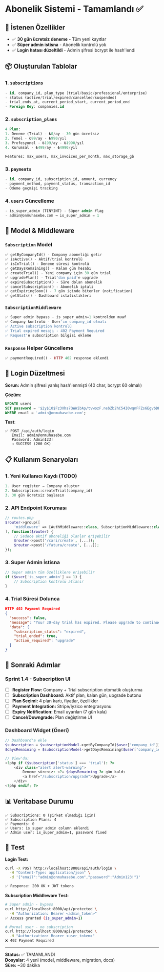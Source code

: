 # Abonelik Sistemi - Tamamlandı ✅

## 🎯 İstenen Özellikler
- ✅ **30 gün ücretsiz deneme** - Tüm yeni kayıtlar
- ✅ **Süper admin istisna** - Abonelik kontrolü yok
- ✅ **Login hatası düzeltildi** - Admin şifresi bcrypt ile hash'lendi

## 📦 Oluşturulan Tablolar

### 1. `subscriptions`
```sql
- id, company_id, plan_type (trial/basic/professional/enterprise)
- status (active/trial/expired/cancelled/suspended)
- trial_ends_at, current_period_start, current_period_end
- Foreign Key: companies.id
```

### 2. `subscription_plans`
```sql
4 Plan:
1. Deneme (Trial) - ₺0/ay - 30 gün ücretsiz
2. Temel - ₺99/ay - ₺990/yıl
3. Profesyonel - ₺199/ay - ₺1990/yıl
4. Kurumsal - ₺499/ay - ₺4990/yıl

Features: max_users, max_invoices_per_month, max_storage_gb
```

### 3. `payments`
```sql
- id, company_id, subscription_id, amount, currency
- payment_method, payment_status, transaction_id
- Ödeme geçmişi tracking
```

### 4. `users` Güncelleme
```sql
- is_super_admin (TINYINT) - Süper admin flag
- admin@onmuhasebe.com → is_super_admin = 1
```

## 🔧 Model & Middleware

### `Subscription` Model
```php
✅ getByCompanyId() - Company aboneliği getir
✅ isActive() - Aktif/trial kontrolü
✅ isInTrial() - Deneme süresi kontrolü
✅ getDaysRemaining() - Kalan gün hesabı
✅ createTrial() - Yeni company için 30 gün trial
✅ upgradePlan() - Trial'dan paid'e upgrade
✅ expireSubscription() - Süre dolan abonelik
✅ cancelSubscription() - Abonelik iptali
✅ getExpiringSoon() - 7 gün içinde bitenler (notification)
✅ getStats() - Dashboard istatistikleri
```

### `SubscriptionMiddleware`
```php
✅ Super admin bypass - is_super_admin=1 kontrolden muaf
✅ Company kontrolü - User'ın company_id olmalı
✅ Active subscription kontrolü
✅ Trial expired mesajı - 402 Payment Required
✅ Request'e subscription bilgisi ekleme
```

### `Response` Helper Güncelleme
```php
✅ paymentRequired() - HTTP 402 response eklendi
```

## 🔐 Login Düzeltmesi

**Sorun:** Admin şifresi yanlış hash'lenmişti (40 char, bcrypt 60 olmalı)

**Çözüm:**
```sql
UPDATE users 
SET password = '$2y$10$Fz3Xhs7QWWibAp/tvwozF.nebZb2hC54I0wqnFFZs6EgvbDK66rve'
WHERE email = 'admin@onmuhasebe.com';
```

**Test:**
```
✅ POST /api/auth/login
   Email: admin@onmuhasebe.com
   Password: Admin123!
   → SUCCESS (200 OK)
```

## 📋 Kullanım Senaryoları

### 1. Yeni Kullanıcı Kaydı (TODO)
```php
1. User register → Company oluştur
2. Subscription::createTrial(company_id)
3. 30 gün ücretsiz başlasın
```

### 2. API Endpoint Koruması
```php
// routes.php
$router->group([
    'middleware' => [AuthMiddleware::class, SubscriptionMiddleware::class]
], function($router) {
    // Sadece aktif aboneliği olanlar erişebilir
    $router->post('/cari/create', [...]);
    $router->post('/fatura/create', [...]);
});
```

### 3. Super Admin İstisna
```php
// Super admin tüm özelliklere erişebilir
if ($user['is_super_admin'] == 1) {
    // Subscription kontrolü atlanır
}
```

### 4. Trial Süresi Dolunca
```json
HTTP 402 Payment Required
{
  "success": false,
  "message": "Your 30-day trial has expired. Please upgrade to continue.",
  "data": {
    "subscription_status": "expired",
    "trial_ended": true,
    "action_required": "upgrade"
  }
}
```

## 🚀 Sonraki Adımlar

### Sprint 1.4 - Subscription UI
- [ ] **Register Flow:** Company + Trial subscription otomatik oluşturma
- [ ] **Subscription Dashboard:** Aktif plan, kalan gün, upgrade butonu
- [ ] **Plan Seçimi:** 4 plan kartı, fiyatlar, özellikler
- [ ] **Payment Integration:** Stripe/Iyzico entegrasyonu
- [ ] **Expiry Notification:** Email uyarıları (7 gün kala)
- [ ] **Cancel/Downgrade:** Plan değiştirme UI

### Dashboard Widget (Öneri)
```php
// Dashboard'a ekle
$subscription = $subscriptionModel->getByCompanyId($user['company_id']);
$daysRemaining = $subscriptionModel->getDaysRemaining($user['company_id']);

// View'da:
<?php if ($subscription['status'] === 'trial'): ?>
    <div class="alert alert-warning">
        Deneme süreniz: <?= $daysRemaining ?> gün kaldı
        <a href="/subscription/upgrade">Upgrade</a>
    </div>
<?php endif; ?>
```

## 📊 Veritabase Durumu

```
✅ Subscriptions: 0 (şirket olmadığı için)
✅ Subscription Plans: 4
✅ Payments: 0
✅ Users: is_super_admin column eklendi
✅ Admin user: is_super_admin=1, password fixed
```

## 🧪 Test

**Login Test:**
```bash
curl -X POST http://localhost:8000/api/auth/login \
  -H "Content-Type: application/json" \
  -d '{"email":"admin@onmuhasebe.com","password":"Admin123!"}'

✅ Response: 200 OK + JWT tokens
```

**Subscription Middleware Test:**
```bash
# Super admin - bypass
curl http://localhost:8000/api/protected \
  -H "Authorization: Bearer <admin_token>"
✅ Access granted (is_super_admin=1)

# Normal user - no subscription
curl http://localhost:8000/api/protected \
  -H "Authorization: Bearer <user_token>"
❌ 402 Payment Required
```

---
**Status:** ✅ TAMAMLANDI  
**Dosyalar:** 4 yeni (model, middleware, migration, docs)  
**Süre:** ~30 dakika
